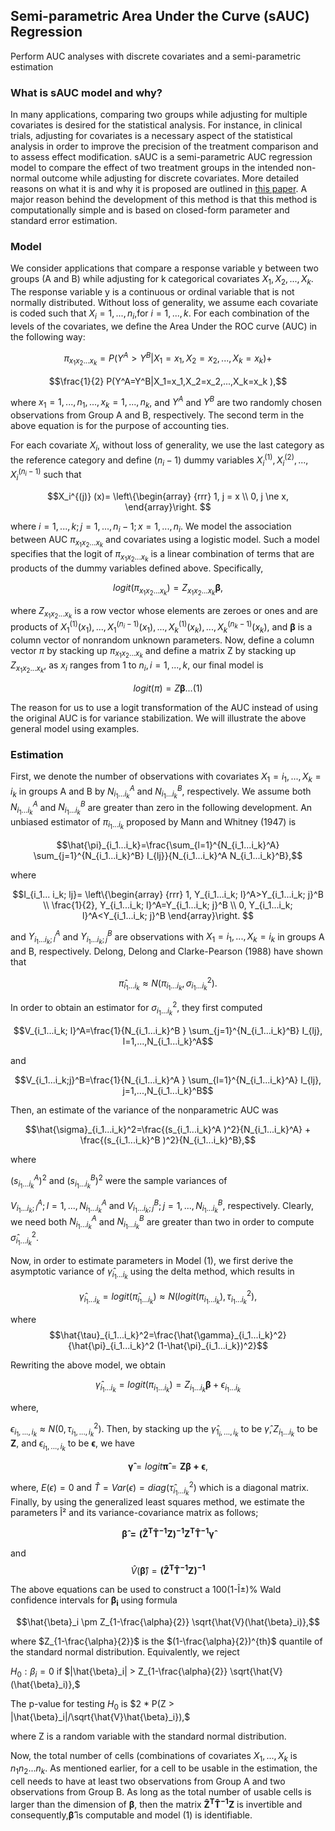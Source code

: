 
## Semi-parametric Area Under the Curve (sAUC) Regression
Perform AUC analyses with discrete covariates and a semi-parametric estimation

### What is sAUC model and why?

In many applications, comparing two groups while adjusting for multiple covariates is desired for the statistical analysis.  For instance, in clinical trials, adjusting for covariates is a necessary aspect of the statistical analysis in order to improve the precision of the treatment comparison and to assess effect modification. sAUC is a semi-parametric AUC regression model to compare the effect of two treatment groups in the intended non-normal outcome while adjusting for discrete covariates. More detailed reasons on what it is and why it is proposed are outlined in [this paper](https://sbohora.github.io/sAUC/articles/bohora-etal-sauc-paper.pdf). A major reason behind the development of this method is that this method is computationally simple and is based on closed-form parameter and standard error estimation.

### Model

We consider applications that compare a response variable y between two groups (A and B) while adjusting for k categorical covariates $X_1,X_2,...,X_k$.  The response variable y is a continuous or ordinal variable that is not normally distributed.  Without loss of generality, we assume each covariate is coded such that $X_i=1,...,n_i$,for $i=1,...,k$. For each combination of the levels of the covariates, we define the Area Under the ROC curve (AUC) in the following way:

$$\pi_{x_1 x_2...x_k}=P(Y^A>Y^B|X_1=x_1,X_2=x_2,...,X_k=x_k )+ $$ 

$$\frac{1}{2} P(Y^A=Y^B|X_1=x_1,X_2=x_2,...,X_k=x_k ),$$

where $x_1=1,...,n_1,...,x_k=1,...,n_k$, and $Y^A$ and $Y^B$ are two randomly chosen observations from Group A and B, respectively.  The second term in the above equation is for the purpose of accounting ties.

For each covariate $X_i$, without loss of generality, we use the last category as the reference category and define ($n_i-1$) dummy variables $X_i^{(1)},X_i^{(2)},...,X_i^{(n_i-1)}$ such that 

$$X_i^{(j)} (x)= \left\{\begin{array}
{rrr}
1, j = x \\
0, j \ne x,
\end{array}\right.
$$

where $i=1,...,k; j=1,...,n_i-1; x=1,...,n_i$.   We model the association between AUC $\pi_{x_1 x_2...x_k}$ and covariates using a logistic model.  Such a model specifies that the logit of $\pi_{x_1 x_2...x_k}$ is a linear combination of terms that are products of the dummy variables defined above.  Specifically,

$$logit(\pi_{x_1 x_2...x_k } )=Z_{x_1 x_2...x_k} \boldsymbol{\beta},$$ 

where $Z_{x_1 x_2...x_k}$ is a row vector whose elements are zeroes or ones and are products of $X_1^{(1)} (x_1 ),...,X_1^{(n_i-1) } (x_1),...,X_k^{(1)} (x_k),...,X_k^{(n_k-1)} (x_k)$, and $\boldsymbol{\beta}$ is a column vector of nonrandom unknown parameters.  Now, define a column vector $\pi$ by stacking up $\pi_{x_1 x_2...x_k}$ and define a matrix Z by stacking up $Z_{x_1 x_2...x_k}$, as $x_i$ ranges from 1 to $n_i, i=1,...,k$, our final model is  

$$logit(\pi)=Z\boldsymbol{\beta} ...(1)$$

The reason for us to use a logit transformation of the AUC instead of using the original AUC is for variance stabilization.  We will illustrate the above general model using examples.


### Estimation

First, we denote the number of observations with covariates $X_1=i_1,...,X_k=i_k$ in groups A and B by $N_{i_1...i_k}^A$ and $N_{i_1...i_k}^B$, respectively.  We assume both $N_{i_1...i_k}^A$ and $N_{i_1...i_k}^B$ are greater than zero in the following development.  An unbiased estimator of $\pi_{i_1...i_k}$ proposed by Mann and Whitney (1947) is

$$\hat{\pi}_{i_1...i_k}=\frac{\sum_{l=1}^{N_{i_1...i_k}^A} \sum_{j=1}^{N_{i_1...i_k}^B} I_{lj}}{N_{i_1...i_k}^A N_{i_1...i_k}^B},$$

where 

$$I_{i_1... i_k; lj}= \left\{\begin{array}
{rrr}
1, Y_{i_1...i_k; l}^A>Y_{i_1...i_k; j}^B \\
\frac{1}{2}, Y_{i_1...i_k; l}^A=Y_{i_1...i_k; j}^B \\
0, Y_{i_1...i_k; l}^A<Y_{i_1...i_k; j}^B
\end{array}\right.
$$

and $Y_{i_1...i_k; l}^A$ and $Y_{i_1...i_k; j}^B$ are observations with $X_1=i_1,...,X_k=i_k$ in groups A and B, respectively.  Delong, Delong and Clarke-Pearson (1988) have shown that 

$$\hat{\pi}_{i_1...i_k} \approx N(\pi_{i_1...i_k},\sigma_{i_1...i_k}^2).$$	

In order to obtain an estimator for $\sigma_{i_1...i_k}^2$, they first computed

$$V_{i_1...i_k; l}^A=\frac{1}{N_{i_1...i_k}^B } \sum_{j=1}^{N_{i_1...i_k}^B} I_{lj},  	l=1,...,N_{i_1...i_k}^A$$

and

$$V_{i_1...i_k;j}^B=\frac{1}{N_{i_1...i_k}^A } \sum_{l=1}^{N_{i_1...i_k}^A} I_{lj},  	j=1,...,N_{i_1...i_k}^B$$

Then, an estimate of the variance of the nonparametric AUC was

$$\hat{\sigma}_{i_1...i_k}^2=\frac{(s_{i_1...i_k}^A )^2}{N_{i_1...i_k}^A} + \frac{(s_{i_1...i_k}^B )^2}{N_{i_1...i_k}^B},$$

where 

$(s_{i_1...i_k}^A )^2$ and $(s_{i_1...i_k}^B )^2$ were the sample variances of 

$V_{i_1...i_k; l}^A; l=1,...,N_{i_1...i_k}^A$ and $V_{i_1...i_k; j}^B; j=1,...,N_{i_1...i_k}^B,$ respectively.  Clearly, we need both $N_{i_1...i_k}^A$ and $N_{i_1...i_k}^B$ are greater than two in order to compute $\hat{\sigma}_{i_1...i_k}^2$.

Now, in order to estimate parameters in Model (1), we first derive the asymptotic variance of $\hat{\gamma}_{i_1...i_k}$ using the delta method, which results in

$$\hat{\gamma}_{i_1...i_k}=logit(\hat{\pi}_{i_1...i_k}) \approx N(logit(\pi_{i_1...i_k}),\tau_{i_1...i_k}^2),$$

where $$\hat{\tau}_{i_1...i_k}^2=\frac{\hat{\gamma}_{i_1...i_k}^2}{\hat{\pi}_{i_1...i_k}^2  (1-\hat{\pi}_{i_1...i_k})^2}$$ 

Rewriting the above model, we obtain

$$\hat{\gamma}_{i_1...i_k}=logit(\pi_{i_1...i_k }) =Z_{i_1...i_k} \boldsymbol{\beta} + \epsilon_{i_1...i_k}$$
         
where, 

$\epsilon_{i_1,...,i_k} \approx N(0,\tau_{i_1,...,i_k}^2)$.  Then, by stacking up the $\hat{\gamma}_{1_i,...,i_k}$ to be 
$\hat{\gamma}, Z_{i_1...i_k}$ to be $\boldsymbol{Z}$, and $\epsilon_{i_1,...,i_k}$ to be 
$\boldsymbol{\epsilon}$, we have

$$\boldsymbol{\hat{\gamma}} =logit \boldsymbol{\hat{\pi}} = \boldsymbol{Z\beta + \epsilon},$$ 

where, $E(\epsilon)=0$ and $\hat{T}=Var(\epsilon)=diag(\hat{\tau}_{i_1... i_k}^2)$ which is a diagonal matrix.  Finally, by using the generalized least squares method, we estimate the parameters Î²  and its variance-covariance matrix as follows;

$$\boldsymbol{\hat{\beta} ={(\hat{Z}^T  \hat{T}^{-1}  Z)}^{-1} Z^T  \hat{T}^{-1} \hat{\gamma}}$$		

and
$$\hat{V}(\boldsymbol{\hat{\beta}}) = \boldsymbol{{(\hat{Z}^T  \hat{T}^{-1}  Z)}^{-1}}$$

The above equations can be used to construct a 100(1-Î±)% Wald confidence intervals for $\boldsymbol{\beta_i}$ using formula

$$\hat{\beta}_i \pm Z_{1-\frac{\alpha}{2}} \sqrt{\hat{V}(\hat{\beta}_i)},$$

where $Z_{1-\frac{\alpha}{2}}$ is the $(1-\frac{\alpha}{2})^{th}$ quantile of the standard normal distribution.  Equivalently, we reject 

$H_0:\beta_i = 0$  if $|\hat{\beta}_i| > Z_{1-\frac{\alpha}{2}} \sqrt{\hat{V}(\hat{\beta}_i)},$

The p-value for testing $H_0$ is $2 * P(Z > |\hat{\beta}_i|/\sqrt{\hat{V}\hat{\beta}_i}),$


where Z is a random variable with the standard normal distribution.

Now, the total number of cells (combinations of covariates $X_1,...,X_k$ is $n_1 n_2...n_k$. As mentioned earlier, for a cell to be usable in the estimation, the cell needs to have at least two observations from Group A and two observations from Group B.  As long as the total number of usable cells is larger than the dimension of $\boldsymbol{\beta}$, then the matrix ${\boldsymbol{\hat{Z}^T  \hat{T}^{-1}  Z}}$ is invertible and consequently,$\boldsymbol{\hat{\beta}}$ is computable and model (1) is identifiable.

